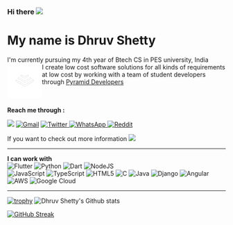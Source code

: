 ### Hi there <img src="https://raw.githubusercontent.com/iampavangandhi/iampavangandhi/master/gifs/Hi.gif" width="30px">
# My name is Dhruv Shetty 
I'm currently pursuing my 4th year of Btech CS in PES university, India
<br>
<a href="https://pyramiddeveloper.com/" title="Pyramid Developers"><img img align="left"  src="WhiteLogoTransparent.png" width="80px"/></a>
I create low cost software solutions for all kinds of requirements at low cost by working with a team of student developers through 
<a href="https://pyramiddeveloper.com/" title="Pyramid Developers">Pyramid Developers</a>
 <br>
<br>
<br>



**Reach me through :**
<p>
<a href = "http://instagram.com/dhruv__shetty" ><img src="https://img.shields.io/badge/Dhruv__Shetty%20-%23E4405F.svg?&style=for-the-badge&logo=Instagram&logoColor=white"/></a>
<a href = "mailto:dhruvshetty3@gmail.com?subject=From your Github Profile" >	<img alt="Gmail" src="https://img.shields.io/badge/Gmail-D14836?style=for-the-badge&logo=gmail&logoColor=white" /></a>
<a href = "https://twitter.com/SomeGSomewhere" >		<img alt="Twitter" src="https://img.shields.io/badge/Dhruv_Shetty-%231DA1F2.svg?&style=for-the-badge&logo=Twitter&logoColor=white"/> </a>
  <a href="https://wa.me/919845309776?text=Hey, I came from your Github Profile. I have to say it's very cool!">
<img alt="WhatsApp" src="https://img.shields.io/badge/WhatsApp-25D366?style=for-the-badge&logo=whatsapp&logoColor=white"/>
<a href="https://www.reddit.com/user/Some1Somevvhere"><img alt="Reddit" src="https://img.shields.io/badge/Reddit-FF4500?style=for-the-badge&logo=reddit&logoColor=white" />
</a>
</p>
If you want to check out more information <a href = "https://www.linkedin.com/in/dhruv-k-shetty/" ><img src="https://img.shields.io/badge/linkedin%20-%230077B5.svg?&style=for-the-badge&logo=linkedin&logoColor=white"/></a>
<hr>

**I can work with**
<br>
<img alt="Flutter" src="https://img.shields.io/badge/Flutter-%2302569B.svg?&style=for-the-badge&logo=Flutter&logoColor=white" />
<img alt="Python" src="https://img.shields.io/badge/python-%2314354C.svg?&style=for-the-badge&logo=python&logoColor=white"/>
<img alt="Dart" src="https://img.shields.io/badge/dart-%230175C2.svg?&style=for-the-badge&logo=dart&logoColor=white"/>
<img alt="NodeJS" src="https://img.shields.io/badge/node.js-%2343853D.svg?&style=for-the-badge&logo=node.js&logoColor=white"/>	
<img alt="JavaScript" src="https://img.shields.io/badge/javascript-%23323330.svg?&style=for-the-badge&logo=javascript&logoColor=%23F7DF1E"/>
<img alt="TypeScript" src="https://img.shields.io/badge/typescript-%23007ACC.svg?&style=for-the-badge&logo=typescript&logoColor=white"/>
<img alt="HTML5" src="https://img.shields.io/badge/html5-%23E34F26.svg?&style=for-the-badge&logo=html5&logoColor=white"/>
<img alt="C" src="https://img.shields.io/badge/c-%2300599C.svg?&style=for-the-badge&logo=c&logoColor=white"/>
<img alt="Java" src="https://img.shields.io/badge/java-%23ED8B00.svg?&style=for-the-badge&logo=java&logoColor=white"/>
<img alt="Django" src="https://img.shields.io/badge/django-%23092E20.svg?&style=for-the-badge&logo=django&logoColor=white"/>
<img alt="Angular" src="https://img.shields.io/badge/angular-%23DD0031.svg?&style=for-the-badge&logo=angular&logoColor=white"/>
	<img alt="AWS" src="https://img.shields.io/badge/AWS-%23FF9900.svg?&style=for-the-badge&logo=amazon-aws&logoColor=white"/>
	<img alt="Google Cloud" src="https://img.shields.io/badge/GoogleCloud-%234285F4.svg?&style=for-the-badge&logo=google-cloud&logoColor=white"/>
<hr>

[![trophy](https://github-profile-trophy.vercel.app/?username=Some1Somewhere&column=3&margin-w=15&margin-h=15&rank=SSS,SS,S,AAA,AA,A,B,C)](https://github.com/ryo-ma/github-profile-trophy)
![Dhruv Shetty's Github stats](https://github-readme-stats.vercel.app/api?username=Some1Somewhere&count_private=true&theme=tokyonight)

[![GitHub Streak](https://github-readme-streak-stats.herokuapp.com/?user=Some1Somewhere&theme=tokyonight)](https://github.com/DenverCoder1/github-readme-streak-stats)

<!--
**Some1Somewhere/Some1Somewhere** is a ✨ _special_ ✨ repository because its `README.md` (this file) appears on your GitHub profile.

Here are some ideas to get you started:

- 🔭 I’m currently working on ...
- 🌱 I’m currently learning ...
- 👯 I’m looking to collaborate on ...
- 🤔 I’m looking for help with ...
- 💬 Ask me about ...
- 📫 How to reach me: ...
- 😄 Pronouns: ...
- ⚡ Fun fact: ...
-->
